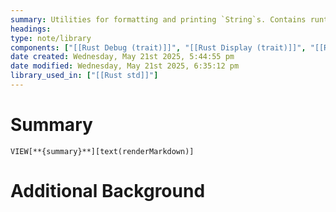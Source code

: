 ```yaml
---
summary: Utilities for formatting and printing `String`s. Contains runtime support for syntax macros.
headings: 
type: note/library
components: ["[[Rust Debug (trait)]]", "[[Rust Display (trait)]]", "[[Rust format!]]"]
date created: Wednesday, May 21st 2025, 5:44:55 pm
date modified: Wednesday, May 21st 2025, 6:35:12 pm
library_used_in: ["[[Rust std]]"]
---
```

# Summary
`VIEW[**{summary}**][text(renderMarkdown)]`

# Additional Background